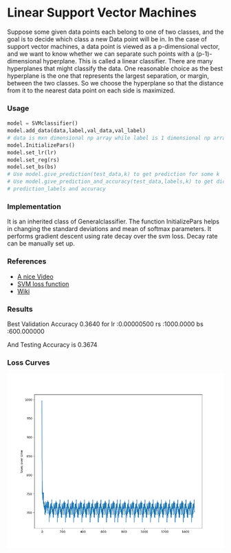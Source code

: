 # Linear Support Vector Machines
Suppose some given data points each belong to one of two classes, and the goal is to decide which class a new Data point will be in. In the case of support vector machines, a data point is viewed as a p-dimensional vector, and we want to know whether we can separate such points with a (p-1)-dimensional hyperplane. This is called a linear classifier. There are many hyperplanes that might classify the data. One reasonable choice as the best hyperplane is the one that represents the largest separation, or margin, between the two classes. So we choose the hyperplane so that the distance from it to the nearest data point on each side is maximized.

### Usage

```python
model = SVMclassifier()
model.add_data(data,label,val_data,val_label)  
# data is mxn dimensional np array while label is 1 dimensional np array
model.InitializePars()
model.set_lr(lr)
model.set_reg(rs)
model.set_bs(bs)
# Use model.give_prediction(test_data,k) to get prediction for some k
# Use model.give_prediction_and_accuracy(test_data,labels,k) to get dictionary containing both
# prediction_labels and accuracy 
```


### Implementation
It is an inherited class of Generalclassifier. The function InitializePars helps in changing the standard deviations and mean of softmax parameters.
It performs gradient descent using rate decay over the svm loss. Decay rate can be manually set up.


### References
* [A nice Video](https://ocw.mit.edu/courses/electrical-engineering-and-computer-science/6-034-artificial-intelligence-fall-2010/lecture-videos/lecture-16-learning-support-vector-machines/)
* [SVM loss function](http://cs231n.github.io/linear-classify/)
* [Wiki](https://en.wikipedia.org/wiki/Support_vector_machine#Linear_SVM)

### Results
Best Validation Accuracy 0.3640 for lr :0.00000500 rs :1000.0000 bs :600.000000 

And Testing Accuracy is 0.3674

### Loss Curves
![Loss Curve](Losses_over_time_SVM.png)